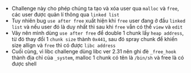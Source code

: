 - Challenge này cho phép chúng ta tạo và xóa user qua `malloc` và `free`, các user được quản lí thông qua `linked list`
- Tuy nhiên bug `use after free` xuất hiện khi `free` user đang ở đầu `linked list` và nếu user đó là duy nhất thì sau khi `free` vẫn có thể `view` và `edit`
- Vây nên mình dùng `use after free` để double 1 chunk lấy `heap address`, từ đó thay đổi 1 `chunk size` thành `0x441`, sau đó spray chunk để khiến size allign và `free` thì có được `libc address`
- Cuối cùng, vì libc challenge dùng libc ver 2.31 nên ghi đè `_free_hook` thành địa chỉ của `_system`, malloc 1 chunk có tên là `/bin/sh` và free là có được shell